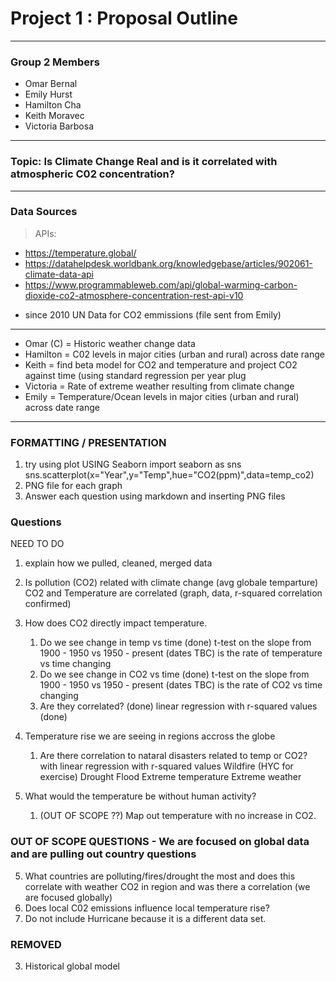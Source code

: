 # Project 1 : Proposal Outline
---
### Group 2 Members
* Omar Bernal
* Emily Hurst
* Hamilton Cha
* Keith Moravec
* Victoria Barbosa
---    
### Topic: Is Climate Change Real and is it correlated with atmospheric C02 concentration?
---
### Data Sources

> APIs:  
* https://temperature.global/
* https://datahelpdesk.worldbank.org/knowledgebase/articles/902061-climate-data-api
* https://www.programmableweb.com/api/global-warming-carbon-dioxide-co2-atmosphere-concentration-rest-api-v10
 - since 2010 UN Data for CO2 emmissions (file sent from Emily)
---

* Omar (C) = Historic weather change data
* Hamilton = C02 levels in major cities (urban and rural) across date range
* Keith = find beta model for CO2 and temperature and project CO2 against time (using standard regression per year plug
* Victoria = Rate of extreme weather resulting from climate change
* Emily = Temperature/Ocean levels in major cities (urban and rural) across date range

---
### FORMATTING / PRESENTATION
1. try using plot USING Seaborn
    import seaborn as sns
    sns.scatterplot(x="Year",y="Temp",hue="CO2(ppm)",data=temp_co2)
2. PNG file for each graph
3. Answer each question using markdown and inserting PNG files


### Questions
NEED TO DO
1. explain how we pulled, cleaned, merged data

1. Is pollution (CO2) related with climate change (avg globale temparture)
    CO2 and Temperature are correlated (graph, data, r-squared correlation confirmed)
2. How does CO2 directly impact temperature. 
    1. Do we see change in temp vs time (done)
        t-test on the slope from 1900 - 1950 vs 1950 - present (dates TBC)
        is the rate of temperature vs time changing
    2. Do we see change in CO2 vs time (done)
        t-test on the slope from 1900 - 1950 vs 1950 - present (dates TBC)
        is the rate of CO2 vs time changing
    3. Are they correlated? (done)
        linear regression with r-squared values (done)
4. Temperature rise we are seeing in regions accross the globe
    1. Are there correlation to nataral disasters related to temp or CO2?  with linear regression with r-squared values
        Wildfire (HYC for exercise)
        Drought
        Flood
        Extreme temperature
        Extreme weather
6. What would the temperature be without human activity?
    1. (OUT OF SCOPE ??) Map out temperature with no increase in CO2.



### OUT OF SCOPE QUESTIONS  - We are focused on global data and are pulling out country questions
5. What countries are polluting/fires/drought the most and does this correlate with weather CO2 in region and was there a correlation (we are focused globally)
7. Does local C02 emissions influence local temperature rise?
8. Do not include Hurricane because it is a different data set.

### REMOVED
3. Historical global model
